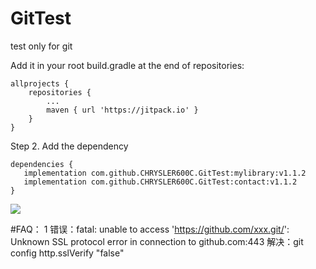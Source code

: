 # GitTest
test only for git

 Add it in your root build.gradle at the end of repositories:

	allprojects {
		repositories {
			...
			maven { url 'https://jitpack.io' }
		}
	}
Step 2. Add the dependency

	dependencies {
	   implementation com.github.CHRYSLER600C.GitTest:mylibrary:v1.1.2
	   implementation com.github.CHRYSLER600C.GitTest:contact:v1.1.2
	}
 
 [![](https://jitpack.io/v/CHRYSLER600C/GitTest.svg)](https://jitpack.io/#CHRYSLER600C/GitTest)
 
#FAQ：
1 错误：fatal: unable to access 'https://github.com/xxx.git/': Unknown SSL protocol error in connection to github.com:443 
  解决：git config http.sslVerify "false"

